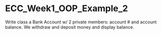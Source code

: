 # ECC_Week1_OOP_Example_2
Write class a Bank Account w/ 2 private members: account # and account balance. We withdraw and deposit money and display balance.

